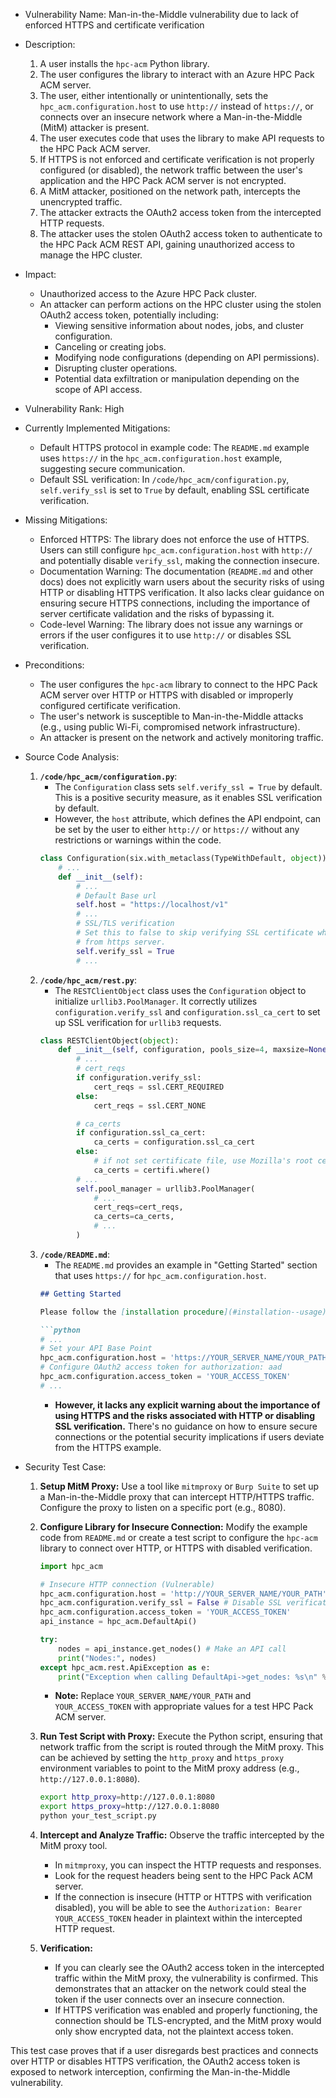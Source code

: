 - Vulnerability Name: Man-in-the-Middle vulnerability due to lack of enforced HTTPS and certificate verification

- Description:
    1. A user installs the `hpc-acm` Python library.
    2. The user configures the library to interact with an Azure HPC Pack ACM server.
    3. The user, either intentionally or unintentionally, sets the `hpc_acm.configuration.host` to use `http://` instead of `https://`, or connects over an insecure network where a Man-in-the-Middle (MitM) attacker is present.
    4. The user executes code that uses the library to make API requests to the HPC Pack ACM server.
    5. If HTTPS is not enforced and certificate verification is not properly configured (or disabled), the network traffic between the user's application and the HPC Pack ACM server is not encrypted.
    6. A MitM attacker, positioned on the network path, intercepts the unencrypted traffic.
    7. The attacker extracts the OAuth2 access token from the intercepted HTTP requests.
    8. The attacker uses the stolen OAuth2 access token to authenticate to the HPC Pack ACM REST API, gaining unauthorized access to manage the HPC cluster.

- Impact:
    - Unauthorized access to the Azure HPC Pack cluster.
    - An attacker can perform actions on the HPC cluster using the stolen OAuth2 access token, potentially including:
        - Viewing sensitive information about nodes, jobs, and cluster configuration.
        - Canceling or creating jobs.
        - Modifying node configurations (depending on API permissions).
        - Disrupting cluster operations.
        - Potential data exfiltration or manipulation depending on the scope of API access.

- Vulnerability Rank: High

- Currently Implemented Mitigations:
    - Default HTTPS protocol in example code: The `README.md` example uses `https://` in the `hpc_acm.configuration.host` example, suggesting secure communication.
    - Default SSL verification: In `/code/hpc_acm/configuration.py`, `self.verify_ssl` is set to `True` by default, enabling SSL certificate verification.

- Missing Mitigations:
    - Enforced HTTPS: The library does not enforce the use of HTTPS. Users can still configure `hpc_acm.configuration.host` with `http://` and potentially disable `verify_ssl`, making the connection insecure.
    - Documentation Warning: The documentation (`README.md` and other docs) does not explicitly warn users about the security risks of using HTTP or disabling HTTPS verification. It also lacks clear guidance on ensuring secure HTTPS connections, including the importance of server certificate validation and the risks of bypassing it.
    - Code-level Warning: The library does not issue any warnings or errors if the user configures it to use `http://` or disables SSL verification.

- Preconditions:
    - The user configures the `hpc-acm` library to connect to the HPC Pack ACM server over HTTP or HTTPS with disabled or improperly configured certificate verification.
    - The user's network is susceptible to Man-in-the-Middle attacks (e.g., using public Wi-Fi, compromised network infrastructure).
    - An attacker is present on the network and actively monitoring traffic.

- Source Code Analysis:
    1. **`/code/hpc_acm/configuration.py`**:
        - The `Configuration` class sets `self.verify_ssl = True` by default. This is a positive security measure, as it enables SSL verification by default.
        - However, the `host` attribute, which defines the API endpoint, can be set by the user to either `http://` or `https://` without any restrictions or warnings within the code.
        ```python
        class Configuration(six.with_metaclass(TypeWithDefault, object)):
            # ...
            def __init__(self):
                # ...
                # Default Base url
                self.host = "https://localhost/v1"
                # ...
                # SSL/TLS verification
                # Set this to false to skip verifying SSL certificate when calling API
                # from https server.
                self.verify_ssl = True
                # ...
        ```
    2. **`/code/hpc_acm/rest.py`**:
        - The `RESTClientObject` class uses the `Configuration` object to initialize `urllib3.PoolManager`. It correctly utilizes `configuration.verify_ssl` and `configuration.ssl_ca_cert` to set up SSL verification for `urllib3` requests.
        ```python
        class RESTClientObject(object):
            def __init__(self, configuration, pools_size=4, maxsize=None):
                # ...
                # cert_reqs
                if configuration.verify_ssl:
                    cert_reqs = ssl.CERT_REQUIRED
                else:
                    cert_reqs = ssl.CERT_NONE

                # ca_certs
                if configuration.ssl_ca_cert:
                    ca_certs = configuration.ssl_ca_cert
                else:
                    # if not set certificate file, use Mozilla's root certificates.
                    ca_certs = certifi.where()
                # ...
                self.pool_manager = urllib3.PoolManager(
                    # ...
                    cert_reqs=cert_reqs,
                    ca_certs=ca_certs,
                    # ...
                )
        ```
    3. **`/code/README.md`**:
        - The `README.md` provides an example in "Getting Started" section that uses `https://` for `hpc_acm.configuration.host`.
        ```markdown
        ## Getting Started

        Please follow the [installation procedure](#installation--usage) and then run the following:

        ```python
        # ...
        # Set your API Base Point
        hpc_acm.configuration.host = 'https://YOUR_SERVER_NAME/YOUR_PATH'
        # Configure OAuth2 access token for authorization: aad
        hpc_acm.configuration.access_token = 'YOUR_ACCESS_TOKEN'
        # ...
        ```
        - **However, it lacks any explicit warning about the importance of using HTTPS and the risks associated with HTTP or disabling SSL verification.** There's no guidance on how to ensure secure connections or the potential security implications if users deviate from the HTTPS example.

- Security Test Case:
    1. **Setup MitM Proxy:** Use a tool like `mitmproxy` or `Burp Suite` to set up a Man-in-the-Middle proxy that can intercept HTTP/HTTPS traffic. Configure the proxy to listen on a specific port (e.g., 8080).

    2. **Configure Library for Insecure Connection:** Modify the example code from `README.md` or create a test script to configure the `hpc-acm` library to connect over HTTP, or HTTPS with disabled verification.

        ```python
        import hpc_acm

        # Insecure HTTP connection (Vulnerable)
        hpc_acm.configuration.host = 'http://YOUR_SERVER_NAME/YOUR_PATH' # Note: http instead of https
        hpc_acm.configuration.verify_ssl = False # Disable SSL verification (Optional, but makes HTTPS insecure too)
        hpc_acm.configuration.access_token = 'YOUR_ACCESS_TOKEN'
        api_instance = hpc_acm.DefaultApi()

        try:
            nodes = api_instance.get_nodes() # Make an API call
            print("Nodes:", nodes)
        except hpc_acm.rest.ApiException as e:
            print("Exception when calling DefaultApi->get_nodes: %s\n" % e)
        ```
        - **Note:** Replace `YOUR_SERVER_NAME/YOUR_PATH` and `YOUR_ACCESS_TOKEN` with appropriate values for a test HPC Pack ACM server.

    3. **Run Test Script with Proxy:** Execute the Python script, ensuring that network traffic from the script is routed through the MitM proxy. This can be achieved by setting the `http_proxy` and `https_proxy` environment variables to point to the MitM proxy address (e.g., `http://127.0.0.1:8080`).

        ```bash
        export http_proxy=http://127.0.0.1:8080
        export https_proxy=http://127.0.0.1:8080
        python your_test_script.py
        ```

    4. **Intercept and Analyze Traffic:** Observe the traffic intercepted by the MitM proxy tool.
        - In `mitmproxy`, you can inspect the HTTP requests and responses.
        - Look for the request headers being sent to the HPC Pack ACM server.
        - If the connection is insecure (HTTP or HTTPS with verification disabled), you will be able to see the `Authorization: Bearer YOUR_ACCESS_TOKEN` header in plaintext within the intercepted HTTP request.

    5. **Verification:**
        - If you can clearly see the OAuth2 access token in the intercepted traffic within the MitM proxy, the vulnerability is confirmed. This demonstrates that an attacker on the network could steal the token if the user connects over an insecure connection.
        - If HTTPS verification was enabled and properly functioning, the connection should be TLS-encrypted, and the MitM proxy would only show encrypted data, not the plaintext access token.

This test case proves that if a user disregards best practices and connects over HTTP or disables HTTPS verification, the OAuth2 access token is exposed to network interception, confirming the Man-in-the-Middle vulnerability.